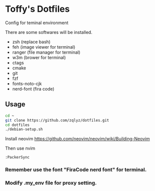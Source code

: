 # Toffy's Dotfiles
Config for teminal environment

There are some softwares will be installed.
* zsh (replace bash)
* feh (image viewer for terminal)
* ranger (file manager for terminal)
* w3m (brower for terminal)
* ctags
* cmake
* git
* fzf
* fonts-noto-cjk
* nerd-font (fira code)

## Usage
```bash
cd ~
git clone https://github.com/zqlyz/dotfiles.git
cd dotfiles
./debian-setup.sh
```
Install neovim
https://github.com/neovim/neovim/wiki/Building-Neovim

Then use nvim
```nvim
:PackerSync
```

### Remember use the font "FiraCode nerd font" for terminal.
### Modify .my_env file for proxy setting.
